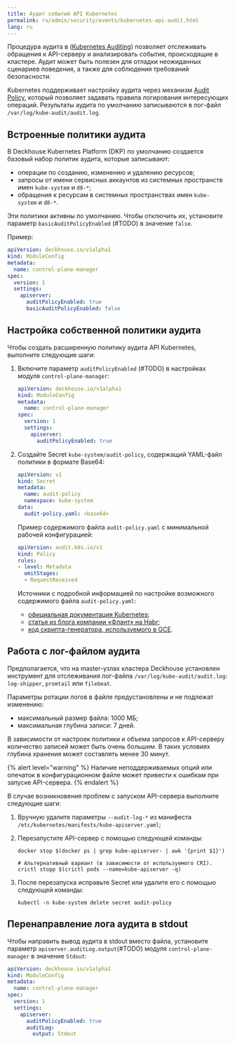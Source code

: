 ```yaml
---
title: Аудит событий API Kubernetes
permalink: ru/admin/security/events/kubernetes-api-audit.html
lang: ru
---
```


Процедура аудита в ([Kubernetes Auditing](https://kubernetes.io/docs/tasks/debug/debug-cluster/audit/))
позволяет отслеживать обращения к API-серверу и анализировать события, происходящие в кластере.
Аудит может быть полезен для отладки неожиданных сценариев поведения, а также для соблюдения требований безопасности.

Kubernetes поддерживает настройку аудита через механизм [Audit Policy](https://kubernetes.io/docs/tasks/debug/debug-cluster/audit/#audit-policy),
который позволяет задавать правила логирования интересующих операций.
Результаты аудита по умолчанию записываются в лог-файл `/var/log/kube-audit/audit.log`.

## Встроенные политики аудита

В Deckhouse Kubernetes Platform (DKP) по умолчанию создается базовый набор политик аудита, которые записывают:

- операции по созданию, изменению и удалению ресурсов;
- запросы от имени сервисных аккаунтов из системных пространств имен `kube-system` и `d8-*`;
- обращения к ресурсам в системных пространствах имен `kube-system` и `d8-*`.

Эти политики активны по умолчанию.
Чтобы отключить их, установите параметр `basicAuditPolicyEnabled` (#TODO) в значение `false`.

Пример:

```yaml
apiVersion: deckhouse.io/v1alpha1
kind: ModuleConfig
metadata:
  name: control-plane-manager
spec:
  version: 1
  settings:
    apiserver:
      auditPolicyEnabled: true
      basicAuditPolicyEnabled: false
```

## Настройка собственной политики аудита

Чтобы создать расширенную политику аудита API Kubernetes, выполните следующие шаги:

1. Включите параметр `auditPolicyEnabled` (#TODO) в настройках модуля `control-plane-manager`:

   ```yaml
   apiVersion: deckhouse.io/v1alpha1
   kind: ModuleConfig
   metadata:
     name: control-plane-manager
   spec:
     version: 1
     settings:
       apiserver:
         auditPolicyEnabled: true
   ```

1. Создайте Secret `kube-system/audit-policy`, содержащий YAML-файл политики в формате Base64:

   ```yaml
   apiVersion: v1
   kind: Secret
   metadata:
     name: audit-policy
     namespace: kube-system
   data:
     audit-policy.yaml: <base64>
   ```

   Пример содержимого файла `audit-policy.yaml` с минимальной рабочей конфигурацией:

   ```yaml
   apiVersion: audit.k8s.io/v1
   kind: Policy
   rules:
   - level: Metadata
     omitStages:
     - RequestReceived
   ```

   Источники с подробной информацией по настройке возможного содержимого файла `audit-policy.yaml`:

   - [официальная документация Kubernetes](https://kubernetes.io/docs/tasks/debug/debug-cluster/audit/#audit-policy);
   - [статья из блога компании «Флант» на Habr](https://habr.com/ru/companies/flant/articles/468679/);
   - [код скрипта-генератора, используемого в GCE](https://github.com/kubernetes/kubernetes/blob/0ef45b4fcf7697ea94b96d1a2fe1d9bffb692f3a/cluster/gce/gci/configure-helper.sh#L722-L862).

## Работа с лог-файлом аудита

Предполагается, что на master-узлах кластера Deckhouse установлен инструмент
для отслеживания лог-файла `/var/log/kube-audit/audit.log`: `log-shipper`, `promtail` или `filebeat`.

Параметры ротации логов в файле предустановлены и не подлежат изменению:

- максимальный размер файла: 1000 МБ;
- максимальная глубина записи: 7 дней.

В зависимости от настроек политики и объема запросов к API-серверу количество записей может быть очень большим.
В таких условиях глубина хранения может составлять менее 30 минут.

{% alert level="warning" %}
Наличие неподдерживаемых опций или опечаток в конфигурационном файле может привести к ошибкам при запуске API-сервера.
{% endalert %}

В случае возникновения проблем с запуском API-сервера выполните следующие шаги:

1. Вручную удалите параметры `--audit-log-*` из манифеста `/etc/kubernetes/manifests/kube-apiserver.yaml`;
1. Перезапустите API-сервер с помощью следующей команды:

   ```shell
   docker stop $(docker ps | grep kube-apiserver- | awk '{print $1}')
   
   # Альтернативный вариант (в зависимости от используемого CRI).
   crictl stopp $(crictl pods --name=kube-apiserver -q)
   ```

1. После перезапуска исправьте Secret или удалите его с помощью следующей команды:

   ```shell
   kubectl -n kube-system delete secret audit-policy
   ```

## Перенаправление лога аудита в stdout

Чтобы направить вывод аудита в stdout вместо файла,
установите параметр `apiserver.auditLog.output`(#TODO) модуля `control-plane-manager` в значение `Stdout`:

```yaml
apiVersion: deckhouse.io/v1alpha1
kind: ModuleConfig
metadata:
  name: control-plane-manager
spec:
  version: 1
  settings:
    apiserver:
      auditPolicyEnabled: true
      auditLog:
        output: Stdout

```
